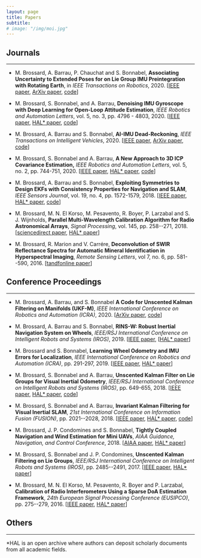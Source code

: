```yaml
---
layout: page
title: Papers
subtitle:
# image: "/img/moi.jpg"
---
```



<link rel="stylesheet" href="https://use.fontawesome.com/releases/v5.6.3/css/all.css" integrity="sha384-UHRtZLI+pbxtHCWp1t77Bi1L4ZtiqrqD80Kn4Z8NTSRyMA2Fd33n5dQ8lWUE00s/" crossorigin="anonymous">

<!--
# <i class="fas fa-address-book"></i>
# <i class="fas fa-graduation-cap"></i>
# <span class="fas fa-graduation-cap" aria-hidden="true"></span> -->

## Journals 
------------------------------

- M. Brossard, A. Barrau, P. Chauchat and S. Bonnabel, __Associating Uncertainty to Extended Poses for on Lie Group IMU Preintegration with Rotating Earth__, in _IEEE Transactions on Robotics_, 2020. [[IEEE paper](https://ieeexplore.ieee.org/document/9519152), [ArXiv paper](https://arxiv.org/abs/2007.14097), [code](https://github.com/mbrossar/https://github.com/mbrossar/SE2-3-)]

- M. Brossard, S. Bonnabel, and A. Barrau, __Denoising IMU Gyroscope with Deep Learning for Open-Loop Attitude Estimation__, _IEEE Robotics and Automation Letters_, vol. 5, no. 3, pp. 4796 - 4803, 2020. [[IEEE paper](https://ieeexplore.ieee.org/document/9119813), [HAL* paper](https://hal.archives-ouvertes.fr/hal-02488923/document), [code](https://github.com/mbrossar/denoise-imu-gyro)]

- M. Brossard, A. Barrau and S. Bonnabel, __AI-IMU Dead-Reckoning__, _IEEE Transactions on Intelligent Vehicles_, 2020. [[IEEE paper](https://ieeexplore.ieee.org/document/9035481), [ArXiv paper](https://arxiv.org/abs/1904.06064), [code](https://github.com/mbrossar/ai-imu-dr)]

- M. Brossard, S. Bonnabel and A. Barrau, __A New Approach to 3D ICP Covariance Estimation,__ _IEEE Robotics and Automation Letters_, vol. 5, no. 2, pp. 744-751, 2020. [[IEEE paper](https://ieeexplore.ieee.org/document/8954799), [HAL* paper](https://hal.archives-ouvertes.fr/hal-02284430v2/document), [code](https://github.com/CAOR-MINES-ParisTech/3d-icp-cov)]

- M. Brossard, A. Barrau and S. Bonnabel, __Exploiting Symmetries to Design EKFs with Consistency Properties for Navigation and SLAM__, _IEEE Sensors Journal_, vol. 19, no. 4, pp. 1572-1579, 2018. [[IEEE paper](https://ieeexplore.ieee.org/document/8543208/), [HAL* paper](https://hal.archives-ouvertes.fr/hal-02064782/file/main.pdf), [code](https://github.com/CAOR-MINES-ParisTech/esde)]

- M. Brossard, M. N. El Korso, M. Pesavento, R. Boyer, P. Larzabal and S. J. Wijnholds, __Parallel Multi-Wavelength Calibration Algorithm for Radio Astronomical Arrays__, _Signal Processing_, vol. 145, pp. 258--271, 2018. [[sciencedirect paper](https://www.sciencedirect.com/science/article/pii/S0165168417304279), [HAL* paper](https://hal-univ-paris10.archives-ouvertes.fr/hal-01675545)]

- M. Brossard, R. Marion and V. Carrére, __Deconvolution of SWIR Reflectance Spectra for Automatic Mineral Identification in Hyperspectral Imaging__, _Remote Sensing Letters_, vol 7, no. 6, pp. 581--590, 2016. [[tandfonline paper](https://www.tandfonline.com/doi/abs/10.1080/2150704X.2016.1168946)]

## Conference Proceedings
------------------------------

- M. Brossard, A. Barrau, and S. Bonnabel __A Code for Unscented Kalman Filtering on Manifolds (UKF-M)__, _IEEE International Conference on Robotics and Automation (ICRA)_, 2020. [[ArXiv paper](https://arxiv.org/pdf/2002.00878.pdf), [code](https://github.com/CAOR-MINES-ParisTech/ukfm)]

- M. Brossard, A. Barrau and S. Bonnabel, __RINS-W: Robust Inertial Navigation System on Wheels__, _IEEE/RSJ International Conference on Intelligent Robots and Systems (IROS)_, 2019. [[IEEE paper](https://ieeexplore.ieee.org/document/8968593), [[HAL* paper](https://hal.archives-ouvertes.fr/hal-02057117/file/main.pdf)]

- M. Brossard and S. Bonnabel, __Learning Wheel Odometry and IMU Errors for Localization__, _IEEE International Conference on Robotics and Automation (ICRA)_, pp. 291-297, 2019. [[IEEE paper](https://ieeexplore.ieee.org/document/8794237), [HAL* paper](https://hal.archives-ouvertes.fr/hal-01874593/document)]

- M. Brossard, S. Bonnabel and A. Barrau, __Unscented Kalman Filter on Lie Groups for Visual Inertial Odometry__, _IEEE/RSJ International Conference on Intelligent Robots and Systems (IROS)_, pp. 649-655, 2018. [[IEEE paper](https://ieeexplore.ieee.org/document/8593627), [HAL* paper](https://hal.archives-ouvertes.fr/hal-01735542v2), [code](https://github.com/mbrossar/msckf_vio)]

- M. Brossard, S. Bonnabel and A. Barrau, __Invariant Kalman Filtering for Visual Inertial SLAM__, _21st International Conference on Information Fusion (FUSION)_, pp. 2021--2028, 2018. [[IEEE paper](https://ieeexplore.ieee.org/document/8455807), [HAL* paper](https://hal.archives-ouvertes.fr/hal-01588669v2), [code](https://github.com/mbrossar/FUSION2018)]

- M. Brossard, J. P. Condomines and S. Bonnabel, __Tightly Coupled Navigation and Wind Estimation for Mini UAVs__, _AIAA Guidance, Navigation, and Control Conference_, 2018. [[AIAA paper](https://arc.aiaa.org/doi/abs/10.2514/6.2018-1843), [HAL* paper](https://hal.archives-ouvertes.fr/hal-01537975)]

- M. Brossard, S. Bonnabel and J. P. Condomines, __Unscented Kalman Filtering on Lie Groups__, _IEEE/RSJ International Conference on Intelligent Robots and Systems (IROS)_, pp. 2485--2491, 2017. [[IEEE paper](https://ieeexplore.ieee.org/document/8206066), [HAL* paper](https://hal.archives-ouvertes.fr/hal-01489204v3)]

- M. Brossard, M. N. El Korso, M. Pesavento, R. Boyer and P. Larzabal, __Calibration of Radio Interferometers Using a Sparse DoA Estimation Framework__, _24th European Signal Processing Conference (EUSIPCO)_, pp. 275--279, 2016. [[IEEE paper](https://ieeexplore.ieee.org/document/7760253), [HAL* paper](https://hal.archives-ouvertes.fr/hal-01421515)]

## Others
------------------------------




*HAL is an open archive where authors can deposit scholarly documents from all academic fields.

